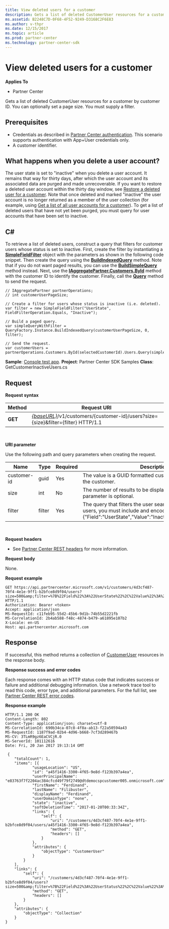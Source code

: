 ```yaml
---
title: View deleted users for a customer
description: Gets a list of deleted CustomerUser resources for a customer by customer ID. You can optionally set a page size. You must supply a filter.
ms.assetid: B2248C7D-0F68-4F52-9249-D3168C2F6E83
ms.author: v-thpr
ms.date: 12/15/2017
ms.topic: article
ms.prod: partner-center
ms.technology: partner-center-sdk
---
```


# View deleted users for a customer


**Applies To**

-   Partner Center

Gets a list of deleted CustomerUser resources for a customer by customer ID. You can optionally set a page size. You must supply a filter.

## <span id="Prerequisites"></span><span id="prerequisites"></span><span id="PREREQUISITES"></span>Prerequisites


-   Credentials as described in [Partner Center authentication](partner-center-authentication.md). This scenario supports authentication with App+User credentials only.
-   A customer identifier.

## <span id="What_happens_when_you_delete_a_user_account_"></span><span id="what_happens_when_you_delete_a_user_account_"></span><span id="WHAT_HAPPENS_WHEN_YOU_DELETE_A_USER_ACCOUNT_"></span>What happens when you delete a user account?


The user state is set to "inactive" when you delete a user account. It remains that way for thirty days, after which the user account and its associated data are purged and made unrecoverable. If you want to restore a deleted user account within the thirty day window, see [Restore a deleted user for a customer](restore-a-user-for-a-customer.md). Note that once deleted and marked "inactive" the user account is no longer returned as a member of the user collection (for example, using [Get a list of all user accounts for a customer](get-a-list-of-all-user-accounts-for-a-customer.md)). To get a list of deleted users that have not yet been purged, you must query for user accounts that have been set to inactive.

## <span id="C_"></span><span id="c_"></span>C#


To retrieve a list of deleted users, construct a query that filters for customer users whose status is set to inactive. First, create the filter by instantiating a [**SimpleFieldFilter**](https://review.docs.microsoft.com/dotnet/api/microsoft.store.partnercenter.models.query.simplefieldfilter) object with the parameters as shown in the following code snippet. Then create the query using the [**BuildIndexedQuery**](https://review.docs.microsoft.com/dotnet/api/microsoft.store.partnercenter.models.query.queryfactory.buildindexedquery) method. Note that if you do not want paged results, you can use the [**BuildSimpleQuery**](https://review.docs.microsoft.com/dotnet/api/microsoft.store.partnercenter.models.query.queryfactory.buildsimplequery) method instead. Next, use the [**IAggregatePartner.Customers.ById**](https://review.docs.microsoft.com/dotnet/api/microsoft.store.partnercenter.customers.icustomercollection.byid) method with the customer ID to identify the customer. Finally, call the [**Query**](https://review.docs.microsoft.com/dotnet/api/microsoft.store.partnercenter.customerusers.icustomerusercollection.query) method to send the request.

```
// IAggregatePartner partnerOperations;
// int customerUserPageSize;

// Create a filter for users whose status is inactive (i.e. deleted).
var filter = new SimpleFieldFilter("UserState", FieldFilterOperation.Equals, "Inactive");

// Build a paged query.
var simpleQueryWithFilter = QueryFactory.Instance.BuildIndexedQuery(customerUserPageSize, 0, filter);

// Send the request.
var customerUsers = partnerOperations.Customers.ById(selectedCustomerId).Users.Query(simpleQueryWithFilter);
```

**Sample**: [Console test app](console-test-app.md). **Project**: Partner Center SDK Samples **Class**: GetCustomerInactiveUsers.cs

## <span id="_Request"></span><span id="_request"></span><span id="_REQUEST"></span> Request


**Request syntax**

| Method  | Request URI                                                                                                       |
|---------|-------------------------------------------------------------------------------------------------------------------|
| **GET** | [*{baseURL}*](partner-center-rest-urls.md)/v1/customers/{customer-id}/users?size={size}&filter={filter} HTTP/1.1 |

 

**URI parameter**

Use the following path and query parameters when creating the request.

| Name        | Type   | Required | Description                                                                                                                                                                        |
|-------------|--------|----------|------------------------------------------------------------------------------------------------------------------------------------------------------------------------------------|
| customer-id | guid   | Yes      | The value is a GUID formatted customer-id that identifies the customer.                                                                                                            |
| size        | int    | No       | The number of results to be displayed at one time. This parameter is optional.                                                                                                     |
| filter      | filter | Yes      | The query that filters the user search. To retrieve deleted users, you must include and encode the following string: {"Field":"UserState","Value":"Inactive","Operator":"equals"}. |

 

**Request headers**

-   See [Partner Center REST headers](headers.md) for more information.

**Request body**

None.

**Request example**

```
GET https://api.partnercenter.microsoft.com/v1/customers/4d3cf487-70f4-4e1e-9ff1-b2bfce8d9f04/users?size=500&amp;filter=%7B%22Field%22%3A%22UserState%22%2C%22Value%22%3A%22Inactive%22%2C%22Operator%22%3A%22equals%22%7D HTTP/1.1
Authorization: Bearer <token>
Accept: application/json
MS-RequestId: c11feb95-55d2-45b6-9d1b-74b55d2221fb
MS-CorrelationId: 2b4ab588-f48c-4874-b479-a61895e107b2
X-Locale: en-US
Host: api.partnercenter.microsoft.com
```

## <span id="_Response"></span><span id="_response"></span><span id="_RESPONSE"></span> Response


If successful, this method returns a collection of [CustomerUser](user.md#customeruser) resources in the response body.

**Response success and error codes**

Each response comes with an HTTP status code that indicates success or failure and additional debugging information. Use a network trace tool to read this code, error type, and additional parameters. For the full list, see [Partner Center REST error codes](error-codes.md).

**Response example**

```
HTTP/1.1 200 OK
Content-Length: 802
Content-Type: application/json; charset=utf-8
MS-CorrelationId: 690b34ca-07c8-4f8a-ab13-f22a50594a43
MS-RequestId: 1187f9ad-02b4-4d96-b668-7cf3d289467b
MS-CV: 3TLmR9gz6EaCVCjR.0
MS-ServerId: 101112616
Date: Fri, 20 Jan 2017 19:13:14 GMT

﻿ {
    "totalCount": 1,
    "items": [{
            "usageLocation": "US",
            "id": "a45f1416-3300-4f65-9e8d-f123b397a4ea",
            "userPrincipalName": "e83763f7f2204ac384cfcd49f79f2749@dtdemocspcustomer005.onmicrosoft.com",
            "firstName": "Ferdinand",
            "lastName": "Filibuster",
            "displayName": "Ferdinand",
            "userDomainType": "none",
            "state": "inactive",
            "softDeletionTime": "2017-01-20T00:33:34Z",
            "links": {
                "self": {
                    "uri": "/customers/4d3cf487-70f4-4e1e-9ff1-b2bfce8d9f04/users/a45f1416-3300-4f65-9e8d-f123b397a4ea",
                    "method": "GET",
                    "headers": []
                }
            },
            "attributes": {
                "objectType": "CustomerUser"
            }
        }
    ],
    "links": {
        "self": {
            "uri": "/customers/4d3cf487-70f4-4e1e-9ff1-b2bfce8d9f04/users?size=500&amp;filter=%7B%22Field%22%3A%22UserStatus%22%2C%22Value%22%3A%22Inactive%22%2C%22Operator%22%3A%22equals%22%7D",
            "method": "GET",
            "headers": []
        }
    },
    "attributes": {
        "objectType": "Collection"
    }
}
```

 

 




